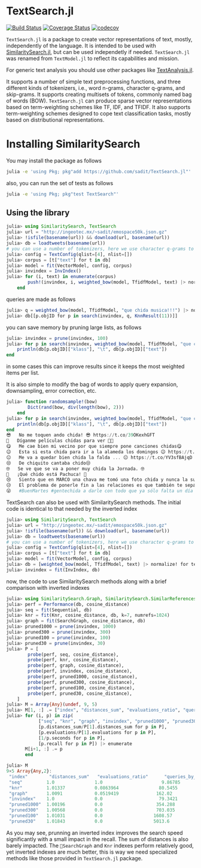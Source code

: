 # TextSearch.jl

[![Build Status](https://travis-ci.org/sadit/TextSearch.jl.svg?branch=master)](https://travis-ci.org/sadit/TextSearch.jl)
[![Coverage Status](https://coveralls.io/repos/github/sadit/TextSearch.jl/badge.svg?branch=master)](https://coveralls.io/github/sadit/TextSearch.jl?branch=master)
[![codecov](https://codecov.io/gh/sadit/TextSearch.jl/branch/master/graph/badge.svg)](https://codecov.io/gh/sadit/TextSearch.jl)


`TextSearch.jl` is a package to create vector representations of text, mostly, independently of the language. It is intended to be used with [SimilaritySearch.jl](https://github.com/sadit/SimilaritySearch.jl), but can be used independetly if needed.
`TextSearch.jl` was renamed from `TextModel.jl` to reflect its capabilities and mission.

For generic text analysis you should use other packages like [TextAnalysis.jl](https://github.com/johnmyleswhite/TextAnalysis.jl).

It supports a number of simple text preprocessing functions, and three different kinds of tokenizers, i.e., word n-grams, character q-grams, and skip-grams. It supports creating multisets of tokens, commonly named bag of words (BOW).
`TextSearch.jl` can produce sparse vector representations based on term-weighting schemes like TF, IDF, and TFIDF. It also supports term-weighting schemes designed to cope text classification tasks, mostly based on distributional representations.

# Installing SimilaritySearch

You may install the package as follows
```bash
julia -e 'using Pkg; pkg"add https://github.com/sadit/TextSearch.jl"'
```
also, you can run the set of tests as follows
```bash
julia -e 'using Pkg; pkg"test TextSearch"'
```

## Using the library
```julia
julia> using SimilaritySearch, TextSearch
julia> url = "http://ingeotec.mx/~sadit/emospace50k.json.gz"
julia> !isfile(basename(url)) && download(url, basename(url))
julia> db = loadtweets(basename(url))
# you can use a number of tokenizers, here we use character q-grams to improve support for informal writing
julia> config = TextConfig(qlist=[4], nlist=[])
julia> corpus = [t["text"] for t in db]
julia> model = fit(VectorModel, config, corpus)
julia> invindex = InvIndex()
julia> for (i, text) in enumerate(corpus)
        push!(invindex, i, weighted_bow(model, TfidfModel, text) |> normalize!)
    end
```

queries are made as follows
```julia
julia> q = weighted_bow(model, TfidfModel, "que chida musica!!!") |> normalize!
julia> db[[p.objID for p in search(invindex, q, KnnResult(11))]]
```

you can save memory by pruning large lists, as follows
```julia
julia> invindex = prune(invindex, 100)
julia> for p in search(invindex, weighted_bow(model, TfidfModel, "que chida musica!!!") |> normalize!, KnnResult(11))
    println(db[p.objID]["klass"], "\t", db[p.objID]["text"])
end
```
in some cases this can improve results since it keeps the most weighted items per list.

It is also simple to modify the bag of words to apply query expansion, downsampling, error correction, etc.
```julia
julia> function randomsample!(bow)
        Dict(rand(bow, div(length(bow), 2)))
    end
julia> for p in search(invindex, weighted_bow(model, TfidfModel, "que chida musica!!!", randomsample!) |> normalize!, KnnResult(11))
    println(db[p.objID]["klass"], "\t", db[p.objID]["text"])
end
😎	No me toquen ando chida! 😎 https://t.co/39OKexhGFT
🙏	Díganme películas chidas para ver 🙏🏼
😋	Me cae bien mi vecino por que siempre pone canciones chidas😋
😉	Esta si esta chida para ir a la alameda los domingos 😉 https://t.co/vRExWJhOGH
😐	Me va a quedar bien chida la falda ... 😐 https://t.co/YV3sfBAjqD
😒	De chiquito cantaba chido😒
🤓	Se ve que se va a poner muy chida la Jornada. 🤓
💙	¡Qué chido está Pachuca! 💙
😢	Siento que en MARCO una chava me tomó una foto chida y nunca la subieron 😢
😥	El problema de ponerle fin a las relaciones es que también te separas de personas bien chidas que valen la pena 😥
😜	#BuenMartes #gentechida a darle con todo que ya sólo falta un día después de pasado mañana para que llegue el viernes!! 😜
```


TextSearch can also be used with SimilaritySearch methods. The initial code is identical to that needed by the inverted index
```julia
julia> using SimilaritySearch, TextSearch
julia> url = "http://ingeotec.mx/~sadit/emospace50k.json.gz"
julia> !isfile(basename(url)) && download(url, basename(url))
julia> db = loadtweets(basename(url))
# you can use a number of tokenizers, here we use character q-grams to improve support for informal writing
julia> config = TextConfig(qlist=[4], nlist=[])
julia> corpus = [t["text"] for t in db]
julia> model = fit(VectorModel, config, corpus)
julia> db = [weighted_bow(model, TfidfModel, text) |> normalize! for text in corpus]
julia> invindex = fit(InvIndex, db)
```


now, the code to use SimilaritySearch methods along with a brief comparison with inverted indexes
```julia
julia> using SimilaritySearch.Graph, SimilaritySearch.SimilarReferences
julia> perf = Performance(db, cosine_distance)
julia> seq = fit(Sequential, db)
julia> knr = fit(Knr, cosine_distance, db, k=7, numrefs=1024)
julia> graph = fit(SearchGraph, cosine_distance, db)
julia> pruned1000 = prune(invindex, 1000)
julia> pruned300 = prune(invindex, 300)
julia> pruned100 = prune(invindex, 100)
julia> pruned30 = prune(invindex, 30)
julia> P = [
        probe(perf, seq, cosine_distance),
        probe(perf, knr, cosine_distance),
        probe(perf, graph, cosine_distance),
        probe(perf, invindex, cosine_distance),
        probe(perf, pruned1000, cosine_distance),
        probe(perf, pruned300, cosine_distance),
        probe(perf, pruned100, cosine_distance),
        probe(perf, pruned30, cosine_distance),
    ]
julia> M = Array{Any}(undef, 9, 5)
julia> M[1, :] .= ["index", "distances_sum", "evaluations_ratio", "queries_by_second", "recall"]
julia> for (i, p) in zip(
            ["seq", "knr", "graph", "invindex", "pruned1000", "pruned300", "pruned100", "pruned30"],
            [p.distances_sum/P[1].distances_sum for p in P],
            [p.evaluations/P[1].evaluations for p in P],
            [1/p.seconds for p in P],
            [p.recall for p in P]) |> enumerate
       M[i+1, :] .= p
       end

julia> M
9×5 Array{Any,2}:
 "index"        "distances_sum"   "evaluations_ratio"      "queries_by_second"   "recall"
 "seq"         1.0               1.0                      9.86785               1.0      
 "knr"         1.01337           0.0863964               80.5455                0.809028 
 "graph"       1.0091            0.0519419              162.02                  0.864583 
 "invindex"    1.0               0.0                     79.3421                0.998264 
 "pruned1000"  1.00196           0.0                    354.288                 0.942708 
 "pruned300"   1.00568           0.0                    703.035                 0.875    
 "pruned100"   1.01031           0.0                   1608.57                  0.762153 
 "pruned30"    1.01843           0.0                   5013.6                   0.625868
```

As you may see, prunning an inverted index improves the search speed significantly with
a small impact in the recall. The sum of distances is also barely impacted. The `SearchGraph` and
`Knr` indexes perform relatively good, yet inverted indexes are much better, this is way we need specialized methods like those provided in `TextSearch.jl` package.
